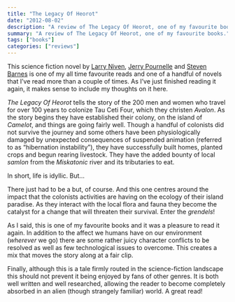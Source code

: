 ```yaml
---
title: "The Legacy Of Heorot"
date: "2012-08-02"
description: "A review of The Legacy Of Heorot, one of my favourite books."
summary: "A review of The Legacy Of Heorot, one of my favourite books."
tags: ["books"]
categories: ["reviews"]
---
```


This science fiction novel by [Larry Niven](https://larryniven.net/), [Jerry Pournelle](http://www.jerrypournelle.com/) and [Steven Barnes](https://www.steven-barnes.com/) is one of my all time favourite reads and one of a handful of novels that I’ve read more than a couple of times. As I’ve just finished reading it again, it makes sense to include my thoughts on it here.

*The Legacy Of Heorot* tells the story of the 200 men and women who travel for over 100 years to colonize Tau Ceti Four, which they christen *Avalon*. As the story begins they have established their colony, on the island of *Camelot*, and things are going fairly well. Though a handful of colonists did not survive the journey and some others have been physiologically damaged by unexpected consequences of suspended animation (referred to as “hibernation instability”), they have successfully built homes, planted crops and begun rearing livestock. They have the added bounty of local *samlon* from the *Miskatonic* river and its tributaries to eat.

In short, life is idyllic. But…

There just had to be a but, of course. And this one centres around the impact that the colonists activities are having on the ecology of their island paradise. As they interact with the local flora and fauna they become the catalyst for a change that will threaten their survival. Enter the *grendels*!

As I said, this is one of my favourite books and it was a pleasure to read it again. In addition to the affect we humans have on our environment (*wherever* we go) there are some rather juicy character conflicts to be resolved as well as few technological issues to overcome. This creates a mix that moves the story along at a fair clip.

Finally, although this is a tale firmly routed in the science-fiction landscape this should not prevent it being enjoyed by fans of other genres. It is both well written and well researched, allowing the reader to become completely absorbed in an alien (though strangely familiar) world. A great read!
